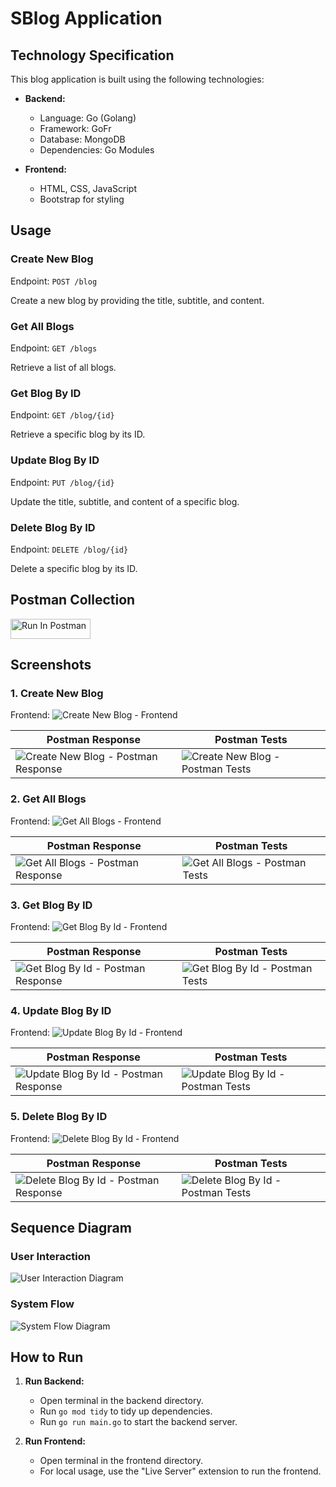 # SBlog Application

## Technology Specification

This blog application is built using the following technologies:

- **Backend:**
  - Language: Go (Golang)
  - Framework: GoFr
  - Database: MongoDB
  - Dependencies: Go Modules

- **Frontend:**
  - HTML, CSS, JavaScript
  - Bootstrap for styling

## Usage

### Create New Blog
Endpoint: `POST /blog`

Create a new blog by providing the title, subtitle, and content.

### Get All Blogs
Endpoint: `GET /blogs`

Retrieve a list of all blogs.

### Get Blog By ID
Endpoint: `GET /blog/{id}`

Retrieve a specific blog by its ID.

### Update Blog By ID
Endpoint: `PUT /blog/{id}`

Update the title, subtitle, and content of a specific blog.

### Delete Blog By ID
Endpoint: `DELETE /blog/{id}`

Delete a specific blog by its ID.

## Postman Collection
[<img src="https://run.pstmn.io/button.svg" alt="Run In Postman" style="width: 128px; height: 32px;">](https://app.getpostman.com/run-collection/31394686-037e2999-fd0f-4d4f-a6c5-76a02c6923a0?action=collection%2Ffork&source=rip_markdown&collection-url=entityId%3D31394686-037e2999-fd0f-4d4f-a6c5-76a02c6923a0%26entityType%3Dcollection%26workspaceId%3D42632939-a688-4bfc-baad-b3f4c2d2d9bf)

## Screenshots

### 1. Create New Blog

Frontend:
![Create New Blog - Frontend](screenshots/cr.png)

Postman Response         | Postman Tests
------------------------- | -------------------------
![Create New Blog - Postman Response](screenshots/cbr.png) | ![Create New Blog - Postman Tests](screenshots/cbt.png)

### 2. Get All Blogs

Frontend:
![Get All Blogs - Frontend](screenshots/gb.png)

Postman Response         | Postman Tests
------------------------- | -------------------------
![Get All Blogs - Postman Response](screenshots/gbr.png) | ![Get All Blogs - Postman Tests](screenshots/gbt.png)

### 3. Get Blog By ID

Frontend:
![Get Blog By Id - Frontend](screenshots/sb.png)

Postman Response         | Postman Tests
------------------------- | -------------------------
![Get Blog By Id - Postman Response](screenshots/sbr.png) | ![Get Blog By Id - Postman Tests](screenshots/sbt.png)

### 4. Update Blog By ID

Frontend:
![Update Blog By Id - Frontend](screenshots/ub.png)

Postman Response         | Postman Tests
------------------------- | -------------------------
![Update Blog By Id - Postman Response](screenshots/ubr.png) | ![Update Blog By Id - Postman Tests](screenshots/ubt.png)

### 5. Delete Blog By ID

Frontend:
![Delete Blog By Id - Frontend](screenshots/db.png)

Postman Response         | Postman Tests
------------------------- | -------------------------
![Delete Blog By Id - Postman Response](screenshots/dbr.png) | ![Delete Blog By Id - Postman Tests](screenshots/dbt.png)

## Sequence Diagram

### User Interaction
![User Interaction Diagram](screenshots/seq1.png)

### System Flow
![System Flow Diagram](screenshots/seq2.png)

## How to Run

1. **Run Backend:**
   - Open terminal in the backend directory.
   - Run `go mod tidy` to tidy up dependencies.
   - Run `go run main.go` to start the backend server.

2. **Run Frontend:**
   - Open terminal in the frontend directory.
   - For local usage, use the "Live Server" extension to run the frontend.
